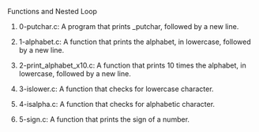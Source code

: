 Functions and Nested Loop

1. 0-putchar.c: A  program that prints _putchar, followed by a new line.

2. 1-alphabet.c: A function that prints the alphabet, in lowercase, followed by a new line.

3. 2-print_alphabet_x10.c: A function that prints 10 times the alphabet, in lowercase, followed by a new line.

4. 3-islower.c: A function that checks for lowercase character.

5. 4-isalpha.c: A function that checks for alphabetic character.

6. 5-sign.c: A function that prints the sign of a number.
